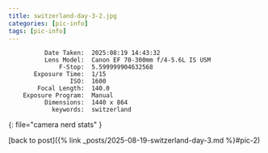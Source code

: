 ```yaml
---
title: switzerland-day-3-2.jpg
categories: [pic-info]
tags: [pic-info]
---
```


```text
          Date Taken:  2025:08:19 14:43:32
          Lens Model:  Canon EF 70-300mm f/4-5.6L IS USM
              F-Stop:  5.599999904632568
       Exposure Time:  1/15
                 ISO:  1600
        Focal Length:  140.0
    Exposure Program:  Manual
          Dimensions:  1440 x 864
            keywords:  switzerland
```
{: file="camera nerd stats" }

[back to post]({% link _posts/2025-08-19-switzerland-day-3.md %}#pic-2)